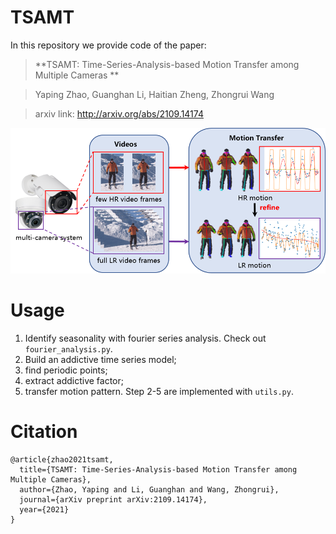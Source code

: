 # TSAMT
In this repository we provide code of the paper:
> **TSAMT: Time-Series-Analysis-based Motion Transfer among Multiple Cameras **

> Yaping Zhao, Guanghan Li, Haitian Zheng, Zhongrui Wang

> arxiv link: http://arxiv.org/abs/2109.14174

<p align="center">
<img src="img/teaser.png">
</p>

# Usage
1. Identify seasonality with fourier series analysis. Check out `fourier_analysis.py`.
2. Build an addictive time series model;
3. find  periodic  points;
4. extract  addictive  factor;
5. transfer  motion  pattern. 
Step 2-5 are implemented with `utils.py`.

# Citation
```
@article{zhao2021tsamt,
  title={TSAMT: Time-Series-Analysis-based Motion Transfer among Multiple Cameras},
  author={Zhao, Yaping and Li, Guanghan and Wang, Zhongrui},
  journal={arXiv preprint arXiv:2109.14174},
  year={2021}
}
```
